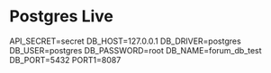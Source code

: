 # Postgres Live

API_SECRET=secret
DB_HOST=127.0.0.1
DB_DRIVER=postgres
DB_USER=postgres
DB_PASSWORD=root
DB_NAME=forum_db_test
DB_PORT=5432
PORT1=8087
